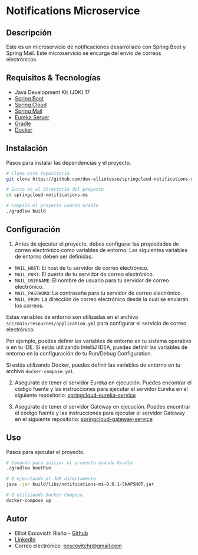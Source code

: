 # Notifications Microservice 

## Descripción
Este es un microservicio de notificaciones desarrollado con Spring Boot y Spring Mail.
Este microservicio se encarga del envío de correos electrónicos. 



## Requisitos & Tecnologías
- Java Development Kit (JDK) 17
- [Spring Boot](https://spring.io/projects/spring-boot)
- [Spring Cloud](https://spring.io/projects/spring-cloud)
- [Spring Mail](https://docs.spring.io/spring-framework/docs/3.0.x/spring-framework-reference/html/mail.html)
- [Eureka Server](https://cloud.spring.io/spring-cloud-netflix/multi/multi_spring-cloud-eureka-server.html)
- [Gradle](https://gradle.org/)
- [Docker](https://www.docker.com/)

## Instalación
Pasos para instalar las dependencias y el proyecto.

```bash
# Clona este repositorio
git clone https://github.com/dev-elliotesco/springcloud-notifications-ms.git

# Entra en el directorio del proyecto
cd springcloud-notifications-ms

# Compila el proyecto usando Gradle
./gradlew build

```

## Configuración
1. Antes de ejecutar el proyecto, debes configurar las propiedades de correo electrónico como variables de entorno. 
Las siguientes variables de entorno deben ser definidas:

- `MAIL_HOST`: El host de tu servidor de correo electrónico.
- `MAIL_PORT`: El puerto de tu servidor de correo electrónico.
- `MAIL_USERNAME`: El nombre de usuario para tu servidor de correo electrónico.
- `MAIL_PASSWORD`: La contraseña para tu servidor de correo electrónico.
- `MAIL_FROM`: La dirección de correo electrónico desde la cual se enviarán los correos.

Estas variables de entorno son utilizadas en el archivo `src/main/resources/application.yml` para configurar el servicio de correo electrónico.

Por ejemplo, puedes definir las variables de entorno en tu sistema operativo o en tu IDE. Si estás utilizando IntelliJ IDEA, puedes definir las variables de entorno en la configuración de tu Run/Debug Configuration.

Si estás utilizando Docker, puedes definir las variables de entorno en tu archivo `docker-compose.yml`.

2. Asegúrate de tener el servidor Eureka en ejecución.
   Puedes encontrar el código fuente y las instrucciones para ejecutar el servidor
   Eureka en el siguiente repositorio: [springcloud-eureka-service](https://github.com/dev-elliotesco/springcloud-eureka-service)

3. Asegúrate de tener el servidor Gateway en ejecución.
   Puedes encontrar el código fuente y las instrucciones para ejecutar el servidor
   Gateway en el siguiente repositorio: [springcloud-gateway-service](https://github.com/dev-elliotesco/springcloud-gateway-service)

## Uso
Pasos para ejecutar el proyecto.

```bash
# Comando para iniciar el proyecto usando Gradle
./gradlew bootRun
```

```bash
# O ejecutando el JAR directamente
java -jar build/libs/notifications-ms-0.0.1-SNAPSHOT.jar
```

```bash
# O utilizando Docker Compose
docker-compose up
```

## Autor
- Elliot Escovicth Riaño - [Github](https://github.com/dev-elliotesco)
- [LinkedIn](https://https://www.linkedin.com/in/elliot-escovitch-580007205/)
- Correo electrónico: eescovitchr@gmail.com